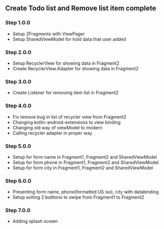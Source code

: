 ## Create Todo list and Remove list item complete

### Step 1.0.0
- Setup 2Fragments with ViewPager
- Setup SharedViewModel for hold data that user added

### Step 2.0.0
- Setup RecyclerView for showing data in Fragment2
- Create RecyclerView.Adapter for showing data in Fragment2

### Step 3.0.0
- Create Listener for removing item list in Fragment2

### Step 4.0.0
- Fix remove bug in list of recycler view from Fragment2
- Changing kotlin-android-extensions to view binding
- Changing old way of viewModel to modern
- Calling recycler adapter in proper way

### Step 5.0.0
- Setup for form name in Fragment1, Fragment2 and SharedViewModel
- Setup for form phone in Fragment1, Fragment2 and SharedViewModel
- Setup for form city in Fragment1, Fragment2 and SharedViewModel

### Step 6.0.0
- Presenting form name, phone(formatted US iso), city with databinding
- Setup exiting 2 butttons to swipe from Fragment1 to Fragment2

### Step 7.0.0
- Adding splash screen
